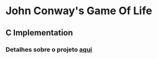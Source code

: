 # John Conway's Game Of Life

## C Implementation

### Detalhes sobre o projeto [aqui](https://ipbut.notion.site/EP-Jogo-da-Vida-c047c667b6f046f2ad2620627a8fa9f1)



